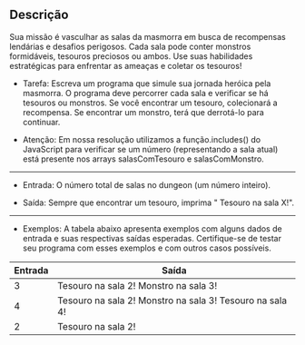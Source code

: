 Descrição
----------------
Sua missão é vasculhar as salas da masmorra em busca de recompensas lendárias e desafios perigosos. Cada sala pode conter monstros formidáveis, tesouros preciosos ou ambos. Use suas habilidades estratégicas para enfrentar as ameaças e coletar os tesouros!

+ Tarefa: Escreva um programa que simule sua jornada heróica pela masmorra. O programa deve percorrer cada sala e verificar se há tesouros ou monstros. Se você encontrar um tesouro, colecionará a recompensa. Se encontrar um monstro, terá que derrotá-lo para continuar.

+ Atenção: Em nossa resolução utilizamos a função.includes() do JavaScript para verificar se um número (representando a sala atual) está presente nos arrays salasComTesouro e salasComMonstro.

---------
+ Entrada:
O número total de salas no dungeon (um número inteiro).

+ Saída: 
Sempre que encontrar um tesouro, imprima " Tesouro na sala X!".

-------------

* Exemplos: A tabela abaixo apresenta exemplos com alguns dados de entrada e suas respectivas saídas esperadas. Certifique-se de testar seu programa com esses exemplos e com outros casos possíveis.

| Entrada | Saída |
| ------ | ------ |
| 3 | Tesouro na sala 2! Monstro na sala 3! |
| 4 | Tesouro na sala 2! Monstro na sala 3! Tesouro na sala 4! |
| 2 | Tesouro na sala 2! |